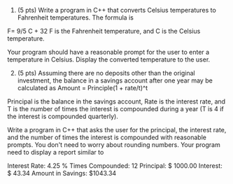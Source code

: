 1. (5 pts) Write a program in C++ that converts Celsius temperatures to Fahrenheit temperatures. The formula is

F= 9/5 C + 32
F is the Fahrenheit temperature, and C is the Celsius temperature.

Your program should have a reasonable prompt for the user to enter a temperature in Celsius. Display the converted temperature to the user.


2. (5 pts) Assuming there are no deposits other than the original investment, the balance in a savings account after one year may be calculated as
Amount = Principle(1 + rate/t)^t

Principal is the balance in the savings account, Rate is the interest rate, and T is the number of times the interest is compounded during a year (T is 4 if the interest is compounded quarterly).

Write a program in C++ that asks the user for the principal, the interest rate, and the number of times the interest is compounded with reasonable prompts. You don't need to worry about rounding numbers. Your program need to display a report similar to

Interest Rate: 4.25 %
Times Compounded: 12
Principal: $ 1000.00
Interest: $ 43.34
Amount in Savings: $1043.34
